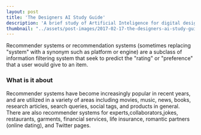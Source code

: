 ```yaml
---
layout: post
title: 'The Designers AI Study Guide'
description: 'A brief study of Artificial Inteligence for digital designers. What is expected for the future generation of technologies.'
thumbnail: "../assets/post-images/2017-02-17-the-designers-ai-study-guide/cover.png"
---
```


Recommender systems or recommendation systems (sometimes replacing "system" with a synonym such as platform or engine) are a subclass of information filtering system that seek to predict the "rating" or "preference" that a user would give to an item. 

### What is it about

Recommender systems have become increasingly popular in recent years, and are utilized in a variety of areas including movies, music, news, books, research articles, search queries, social tags, and products in general. There are also recommender systems for experts,collaborators,jokes, restaurants, garments, financial services, life insurance, romantic partners (online dating), and Twitter pages.